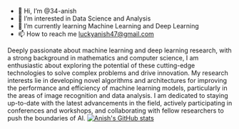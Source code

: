 - 👋 Hi, I’m @34-anish
- 👀 I’m interested in Data Science and Analysis
- 🌱 I’m currently learning Machine Learning and Deep Learning
- 📫 How to reach me luckyanish47@gmail.com

Deeply passionate about machine learning and deep learning research, with a strong background in mathematics and computer
science, I am enthusiastic about exploring the potential of these cutting-edge technologies to solve complex problems and drive
innovation. My research interests lie in developing novel algorithms and architectures for improving the performance and efficiency
of machine learning models, particularly in the areas of image recognition and data analysis. I am dedicated to staying up-to-date
with the latest advancements in the field, actively participating in conferences and workshops, and collaborating with fellow
researchers to push the boundaries of AI.
[![Anish's GitHub stats](https://github-readme-stats.vercel.app/api?username=34-anish)](https://github.com/anuraghazra/github-readme-stats)

<!---
34-anish/34-anish is a ✨ special ✨ repository because its `README.md` (this file) appears on your GitHub profile.
You can click the Preview link to take a look at your changes.
--->
